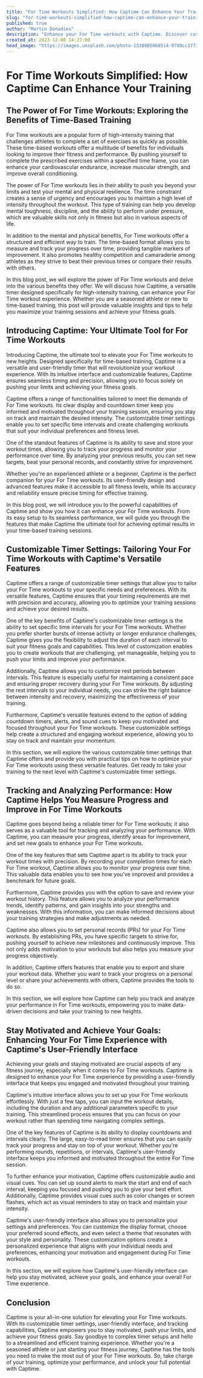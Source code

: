 ```yaml
---
title: "For Time Workouts Simplified: How Captime Can Enhance Your Training"
slug: "for-time-workouts-simplified-how-captime-can-enhance-your-training"
published: true
author: "Martin Donadieu"
description: "Enhance your For Time workouts with Captime. Discover customizable timer settings, a user-friendly interface, and tracking capabilities to optimize your performance. Elevate your fitness journey today."
created_at: 2023-12-08 14:27:00
head_image: "https://images.unsplash.com/photo-1538805060514-97d9cc17730c?ixlib=rb-4.0.3&q=85&fm=jpg&crop=entropy&cs=srgb&w=1200"
---
```


# For Time Workouts Simplified: How Captime Can Enhance Your Training

## The Power of For Time Workouts: Exploring the Benefits of Time-Based Training

For Time workouts are a popular form of high-intensity training that challenges athletes to complete a set of exercises as quickly as possible. These time-based workouts offer a multitude of benefits for individuals looking to improve their fitness and performance. By pushing yourself to complete the prescribed exercises within a specified time frame, you can enhance your cardiovascular endurance, increase muscular strength, and improve overall conditioning.

The power of For Time workouts lies in their ability to push you beyond your limits and test your mental and physical resilience. The time constraint creates a sense of urgency and encourages you to maintain a high level of intensity throughout the workout. This type of training can help you develop mental toughness, discipline, and the ability to perform under pressure, which are valuable skills not only in fitness but also in various aspects of life.

In addition to the mental and physical benefits, For Time workouts offer a structured and efficient way to train. The time-based format allows you to measure and track your progress over time, providing tangible markers of improvement. It also promotes healthy competition and camaraderie among athletes as they strive to beat their previous times or compare their results with others.

In this blog post, we will explore the power of For Time workouts and delve into the various benefits they offer. We will discuss how Captime, a versatile timer designed specifically for high-intensity training, can enhance your For Time workout experience. Whether you are a seasoned athlete or new to time-based training, this post will provide valuable insights and tips to help you maximize your training sessions and achieve your fitness goals.

## Introducing Captime: Your Ultimate Tool for For Time Workouts

Introducing Captime, the ultimate tool to elevate your For Time workouts to new heights. Designed specifically for time-based training, Captime is a versatile and user-friendly timer that will revolutionize your workout experience. With its intuitive interface and customizable features, Captime ensures seamless timing and precision, allowing you to focus solely on pushing your limits and achieving your fitness goals.

Captime offers a range of functionalities tailored to meet the demands of For Time workouts. Its clear display and countdown timer keep you informed and motivated throughout your training session, ensuring you stay on track and maintain the desired intensity. The customizable timer settings enable you to set specific time intervals and create challenging workouts that suit your individual preferences and fitness level.

One of the standout features of Captime is its ability to save and store your workout times, allowing you to track your progress and monitor your performance over time. By analyzing your previous results, you can set new targets, beat your personal records, and constantly strive for improvement.

Whether you're an experienced athlete or a beginner, Captime is the perfect companion for your For Time workouts. Its user-friendly design and advanced features make it accessible to all fitness levels, while its accuracy and reliability ensure precise timing for effective training.

In this blog post, we will introduce you to the powerful capabilities of Captime and show you how it can enhance your For Time workouts. From its easy setup to its seamless performance, we will guide you through the features that make Captime the ultimate tool for achieving optimal results in your time-based training sessions.

## Customizable Timer Settings: Tailoring Your For Time Workouts with Captime's Versatile Features

Captime offers a range of customizable timer settings that allow you to tailor your For Time workouts to your specific needs and preferences. With its versatile features, Captime ensures that your timing requirements are met with precision and accuracy, allowing you to optimize your training sessions and achieve your desired results.

One of the key benefits of Captime's customizable timer settings is the ability to set specific time intervals for your For Time workouts. Whether you prefer shorter bursts of intense activity or longer endurance challenges, Captime gives you the flexibility to adjust the duration of each interval to suit your fitness goals and capabilities. This level of customization enables you to create workouts that are challenging, yet manageable, helping you to push your limits and improve your performance.

Additionally, Captime allows you to customize rest periods between intervals. This feature is especially useful for maintaining a consistent pace and ensuring proper recovery during your For Time workouts. By adjusting the rest intervals to your individual needs, you can strike the right balance between intensity and recovery, maximizing the effectiveness of your training.

Furthermore, Captime's versatile features extend to the option of adding countdown timers, alerts, and sound cues to keep you motivated and focused throughout your For Time workouts. These customizable settings help create a structured and engaging workout experience, allowing you to stay on track and maintain your momentum.

In this section, we will explore the various customizable timer settings that Captime offers and provide you with practical tips on how to optimize your For Time workouts using these versatile features. Get ready to take your training to the next level with Captime's customizable timer settings.

## Tracking and Analyzing Performance: How Captime Helps You Measure Progress and Improve in For Time Workouts

Captime goes beyond being a reliable timer for For Time workouts; it also serves as a valuable tool for tracking and analyzing your performance. With Captime, you can measure your progress, identify areas for improvement, and set new goals to enhance your For Time workouts.

One of the key features that sets Captime apart is its ability to track your workout times with precision. By recording your completion times for each For Time workout, Captime allows you to monitor your progress over time. This valuable data enables you to see how you've improved and provides a benchmark for future goals.

Furthermore, Captime provides you with the option to save and review your workout history. This feature allows you to analyze your performance trends, identify patterns, and gain insights into your strengths and weaknesses. With this information, you can make informed decisions about your training strategies and make adjustments as needed.

Captime also allows you to set personal records (PRs) for your For Time workouts. By establishing PRs, you have specific targets to strive for, pushing yourself to achieve new milestones and continuously improve. This not only adds motivation to your workouts but also helps you measure your progress objectively.

In addition, Captime offers features that enable you to export and share your workout data. Whether you want to track your progress on a personal level or share your achievements with others, Captime provides the tools to do so.

In this section, we will explore how Captime can help you track and analyze your performance in For Time workouts, empowering you to make data-driven decisions and take your training to new heights.

## Stay Motivated and Achieve Your Goals: Enhancing Your For Time Experience with Captime's User-Friendly Interface

Achieving your goals and staying motivated are crucial aspects of any fitness journey, especially when it comes to For Time workouts. Captime is designed to enhance your For Time experience by providing a user-friendly interface that keeps you engaged and motivated throughout your training.

Captime's intuitive interface allows you to set up your For Time workouts effortlessly. With just a few taps, you can input the workout details, including the duration and any additional parameters specific to your training. This streamlined process ensures that you can focus on your workout rather than spending time navigating complex settings.

One of the key features of Captime is its ability to display countdowns and intervals clearly. The large, easy-to-read timer ensures that you can easily track your progress and stay on top of your workout. Whether you're performing rounds, repetitions, or intervals, Captime's user-friendly interface keeps you informed and motivated throughout the entire For Time session.

To further enhance your motivation, Captime offers customizable audio and visual cues. You can set up sound alerts to mark the start and end of each interval, keeping you focused and pushing you to give your best effort. Additionally, Captime provides visual cues such as color changes or screen flashes, which act as visual reminders to stay on track and maintain your intensity.

Captime's user-friendly interface also allows you to personalize your settings and preferences. You can customize the display format, choose your preferred sound effects, and even select a theme that resonates with your style and personality. These customization options create a personalized experience that aligns with your individual needs and preferences, enhancing your motivation and engagement during For Time workouts.

In this section, we will explore how Captime's user-friendly interface can help you stay motivated, achieve your goals, and enhance your overall For Time experience.

## Conclusion

Captime is your all-in-one solution for elevating your For Time workouts. With its customizable timer settings, user-friendly interface, and tracking capabilities, Captime empowers you to stay motivated, push your limits, and achieve your fitness goals. Say goodbye to complex timer setups and hello to a streamlined and efficient training experience. Whether you're a seasoned athlete or just starting your fitness journey, Captime has the tools you need to make the most out of your For Time workouts. So, take charge of your training, optimize your performance, and unlock your full potential with Captime.